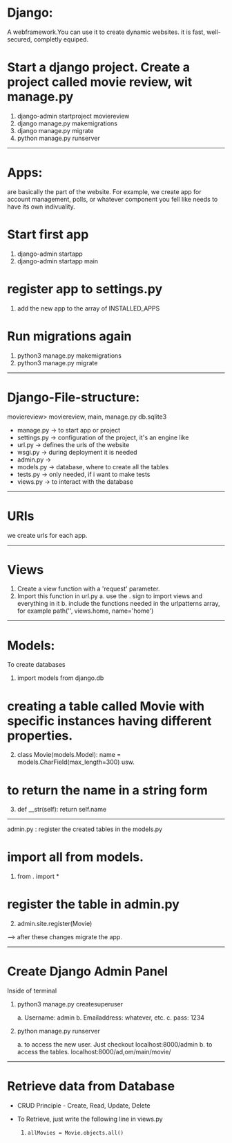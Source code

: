 # Django: 
A webframework.You can use it to create dynamic websites. it is fast, well-secured, completly equiped. 

# Start a django project. Create a project called movie review, wit manage.py 
1. django-admin startproject moviereview
2. django manage.py makemigrations
3. django manage.py migrate
4. python manage.py runserver

------------------------

# Apps: 
are basically the part of the website. For example, we create app for account management, polls, or whatever component you fell like needs to have its own indivuality.
# Start first app
1. django-admin startapp <appName>
2. django-admin startapp main

# register app to settings.py
1. add the new app to the array of INSTALLED_APPS

# Run migrations again
1. python3 manage.py makemigrations
2. python3 manage.py migrate


-------------------------
# Django-File-structure:
moviereview> moviereview, main, manage.py db.sqlite3
* manage.py -> to start app or project
* settings.py -> configuration of the project, it's an engine like
* url.py -> defines the urls of the website
* wsgi.py -> during deployment it is needed
* admin.py -> 
* models.py -> database, where to create all the tables
* tests.py -> only needed, if i want to make tests
* views.py -> to interact with the database

-------------------------
# URls

we create urls for each app. 

------------------------
# Views

1. Create a view function with a 'request' parameter. 
2. Import this function in url.py
	a. use the . sign to import views and everything in it
	b. include the functions needed in the urlpatterns array, for example path('', views.home, name='home')

------------------------
# Models: 
To create databases

1. import models from django.db
# creating a table called Movie with specific instances having different properties. 
2. class Movie(models.Model): name = models.CharField(max_length=300) usw.
# to return the name in a string form
3. def __str(self): return self.name

----------------------------
admin.py : register the created tables in the models.py

# import all from models. 
1. from . import *
# register the table in admin.py
2. admin.site.register(Movie)

--> after these changes migrate the app. 

------
# Create Django Admin Panel
Inside of terminal

1. python3 manage.py createsuperuser

	a. Username: admin
	b. Emailaddress: whatever, etc.
	c. pass: 1234

2.  python manage.py runserver

	a. to access the new user. Just checkout localhost:8000/admin
	b. to access the tables. localhost:8000/ad,om/main/movie/
------
# Retrieve data from Database
* CRUD Principle - Create, Read, Update, Delete
* To Retrieve, just write the following line in views.py

	1. ```allMovies = Movie.objects.all()```
